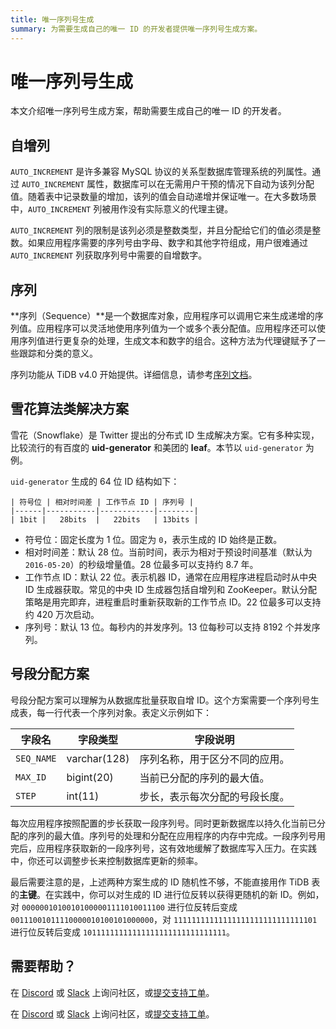 ```yaml
---
title: 唯一序列号生成
summary: 为需要生成自己的唯一 ID 的开发者提供唯一序列号生成方案。
---
```


# 唯一序列号生成

本文介绍唯一序列号生成方案，帮助需要生成自己的唯一 ID 的开发者。

## 自增列

`AUTO_INCREMENT` 是许多兼容 MySQL 协议的关系型数据库管理系统的列属性。通过 `AUTO_INCREMENT` 属性，数据库可以在无需用户干预的情况下自动为该列分配值。随着表中记录数量的增加，该列的值会自动递增并保证唯一。在大多数场景中，`AUTO_INCREMENT` 列被用作没有实际意义的代理主键。

`AUTO_INCREMENT` 列的限制是该列必须是整数类型，并且分配给它们的值必须是整数。如果应用程序需要的序列号由字母、数字和其他字符组成，用户很难通过 `AUTO_INCREMENT` 列获取序列号中需要的自增数字。

## 序列

**序列（Sequence）**是一个数据库对象，应用程序可以调用它来生成递增的序列值。应用程序可以灵活地使用序列值为一个或多个表分配值。应用程序还可以使用序列值进行更复杂的处理，生成文本和数字的组合。这种方法为代理键赋予了一些跟踪和分类的意义。

序列功能从 TiDB v4.0 开始提供。详细信息，请参考[序列文档](/sql-statements/sql-statement-create-sequence.md#create-sequence)。

## 雪花算法类解决方案

雪花（Snowflake）是 Twitter 提出的分布式 ID 生成解决方案。它有多种实现，比较流行的有百度的 **uid-generator** 和美团的 **leaf**。本节以 `uid-generator` 为例。

`uid-generator` 生成的 64 位 ID 结构如下：

```
| 符号位 | 相对时间差 | 工作节点 ID | 序列号 |
|------|-----------|------------|--------|
| 1bit |   28bits  |   22bits   | 13bits |
```

- 符号位：固定长度为 1 位。固定为 `0`，表示生成的 ID 始终是正数。
- 相对时间差：默认 28 位。当前时间，表示为相对于预设时间基准（默认为 `2016-05-20`）的秒级增量值。28 位最多可以支持约 8.7 年。
- 工作节点 ID：默认 22 位。表示机器 ID，通常在应用程序进程启动时从中央 ID 生成器获取。常见的中央 ID 生成器包括自增列和 ZooKeeper。默认分配策略是用完即弃，进程重启时重新获取新的工作节点 ID。22 位最多可以支持约 420 万次启动。
- 序列号：默认 13 位。每秒内的并发序列。13 位每秒可以支持 8192 个并发序列。

## 号段分配方案

号段分配方案可以理解为从数据库批量获取自增 ID。这个方案需要一个序列号生成表，每一行代表一个序列对象。表定义示例如下：

| 字段名 | 字段类型 | 字段说明 |
| -------- | ------------ | ---------------------------- |
| `SEQ_NAME` | varchar(128) | 序列名称，用于区分不同的应用。 |
| `MAX_ID` | bigint(20) | 当前已分配的序列的最大值。 |
| `STEP` | int(11) | 步长，表示每次分配的号段长度。 |

每次应用程序按照配置的步长获取一段序列号。同时更新数据库以持久化当前已分配的序列的最大值。序列号的处理和分配在应用程序的内存中完成。一段序列号用完后，应用程序获取新的一段序列号，这有效地缓解了数据库写入压力。在实践中，你还可以调整步长来控制数据库更新的频率。

最后需要注意的是，上述两种方案生成的 ID 随机性不够，不能直接用作 TiDB 表的**主键**。在实践中，你可以对生成的 ID 进行位反转以获得更随机的新 ID。例如，对 `00000010100101000001111010011100` 进行位反转后变成 `00111001011110000010100101000000`，对 `11111111111111111111111111111101` 进行位反转后变成 `10111111111111111111111111111111`。

## 需要帮助？

<CustomContent platform="tidb">

在 [Discord](https://discord.gg/DQZ2dy3cuc?utm_source=doc) 或 [Slack](https://slack.tidb.io/invite?team=tidb-community&channel=everyone&ref=pingcap-docs) 上询问社区，或[提交支持工单](/support.md)。

</CustomContent>

<CustomContent platform="tidb-cloud">

在 [Discord](https://discord.gg/DQZ2dy3cuc?utm_source=doc) 或 [Slack](https://slack.tidb.io/invite?team=tidb-community&channel=everyone&ref=pingcap-docs) 上询问社区，或[提交支持工单](https://tidb.support.pingcap.com/)。

</CustomContent>

